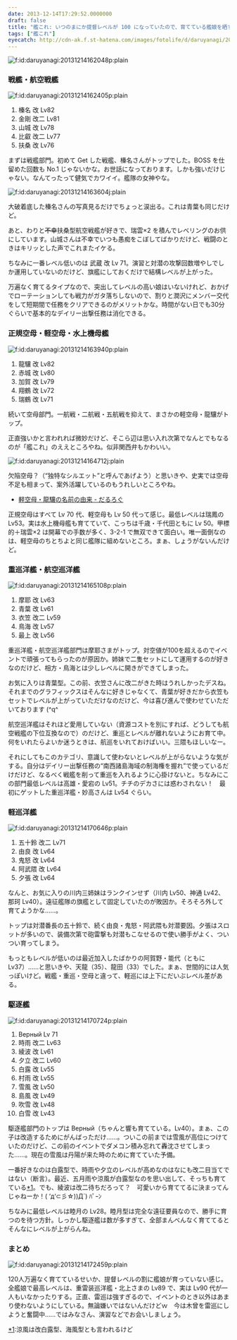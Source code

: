 ```yaml
---
date: 2013-12-14T17:29:52.0000000
draft: false
title: "艦これ: いつのまにか提督レベルが 100 になっていたので、育てている艦娘を晒すぞ！"
tags: ["艦これ"]
eyecatch: http://cdn-ak.f.st-hatena.com/images/fotolife/d/daruyanagi/20131214/20131214162048.png
---
```

<p><span itemscope itemtype="http://schema.org/Photograph"><img src="20131214162048.png" alt="f:id:daruyanagi:20131214162048p:plain" title="f:id:daruyanagi:20131214162048p:plain" class="hatena-fotolife" itemprop="image"></span><br />
</p>

<div class="section">
<h3>戦艦・航空戦艦</h3>
<p><span itemscope itemtype="http://schema.org/Photograph"><img src="20131214162405.png" alt="f:id:daruyanagi:20131214162405p:plain" title="f:id:daruyanagi:20131214162405p:plain" class="hatena-fotolife" itemprop="image"></span><br />
</p>

<ol>
<li>榛名 改 Lv82</li>
<li>金剛 改二 Lv81</li>
<li>山城 改 Lv78</li>
<li>比叡 改二 Lv77</li>
<li>扶桑 改 Lv76</li>
</ol><p>まずは戦艦部門。初めて Get した戦艦、榛名さんがトップでした。BOSS を仕留めた回数も No.1 じゃないかな。お世話になっております。しかも強いだけじゃない。なんてったって健気でカワイイ。艦隊の女神やな。</p><p><span itemscope itemtype="http://schema.org/Photograph"><img src="20131214163604.jpg" alt="f:id:daruyanagi:20131214163604j:plain" title="f:id:daruyanagi:20131214163604j:plain" class="hatena-fotolife" itemprop="image"></span></p><p>大破着底した榛名さんの写真見るだけでちょっと涙出る。これは青葉も同じだけど。</p><p>あと、わりと<s>不幸</s>扶桑型航空戦艦が好きで、瑞雲×2 を積んでレベリングのお供にしています。山城さんは不幸でいつも愚痴をこぼしてばかりだけど、戦闘のときはキリッとした声でこれまたイケる。</p><p>ちなみに一番レベル低いのは 武蔵 改 Lv 71。演習と対潜の攻撃回数増やしでしか運用していないのだけど、旗艦にしておくだけで結構レベルが上がった。</p><p>万遍なく育てるタイプなので、突出してレベルの高い娘はいないけれど、おかげでローテーションしても戦力がガタ落ちしないので、割りと潤沢にメンバー交代をして短期間で任務をクリアできるのがメリットかな。時間がない日でも30分ぐらいで基本的なデイリー出撃任務は消化できる。</p>

</div>
<div class="section">
<h3>正規空母・軽空母・水上機母艦</h3>
<p><span itemscope itemtype="http://schema.org/Photograph"><img src="20131214163940.png" alt="f:id:daruyanagi:20131214163940p:plain" title="f:id:daruyanagi:20131214163940p:plain" class="hatena-fotolife" itemprop="image"></span><br />
</p>

<ol>
<li>龍驤 改 Lv82</li>
<li>赤城 改 Lv80</li>
<li>加賀 改 Lv79</li>
<li>翔鶴 改 Lv72</li>
<li>瑞鶴 改 Lv71</li>
</ol><p>続いて空母部門。一航戦・二航戦・五航戦を抑えて、まさかの軽空母・龍驤がトップ。</p><p>正直強いかと言われれば微妙だけど、そこら辺は思い入れ次第でなんとでもなるのが「艦これ」のええところやね。似非関西弁もかわいい。</p><p><span itemscope itemtype="http://schema.org/Photograph"><img src="20131214164712.jpg" alt="f:id:daruyanagi:20131214164712j:plain" title="f:id:daruyanagi:20131214164712j:plain" class="hatena-fotolife" itemprop="image"></span></p><p>欠陥空母？（“独特なシルエット”と呼んであげよう）と思いきや、史実では空母不足も相まって、案外活躍しているのもうれしいところやね。</p>

<ul>
<li><a href="https://blog.daruyanagi.jp/entry/2013/09/27/090634">&#x8EFD;&#x7A7A;&#x6BCD;&#x30FB;&#x9F8D;&#x9A64;&#x306E;&#x540D;&#x524D;&#x306E;&#x7531;&#x6765; - &#x3060;&#x308B;&#x308D;&#x3050;</a></li>
</ul><p>正規空母はすべて Lv 70 代、軽空母も Lv 50 代って感じ。最低レベルは瑞鳳の Lv53。実は水上機母艦も育てていて、こっちは千歳・千代田ともに Lv 50。甲標的＋瑞雲×2 は開幕での手数が多く、3-2-1 で無双できて面白い。唯一面倒なのは、軽空母のちとちよと同じ艦隊に組めないところ。まぁ、しょうがないんだけど。</p>

</div>
<div class="section">
<h3>重巡洋艦・航空巡洋艦</h3>
<p><span itemscope itemtype="http://schema.org/Photograph"><img src="20131214165108.png" alt="f:id:daruyanagi:20131214165108p:plain" title="f:id:daruyanagi:20131214165108p:plain" class="hatena-fotolife" itemprop="image"></span><br />
</p>

<ol>
<li>摩耶 改 Lv63</li>
<li>青葉 改 Lv61</li>
<li>衣笠 改二 Lv59</li>
<li>鳥海 改 Lv57</li>
<li>最上 改 Lv56</li>
</ol><p>重巡洋艦・航空巡洋艦部門は摩耶さまがトップ。対空値が100を超えるのでイベントで頑張ってもらったのが原因か。姉妹で二隻セットにして運用するのが好きなのだけど、相方・鳥海とは少しレベルに開きができてしまった。</p><p>お気に入りは青葉型。この前、衣笠さんに改二がきた時はうれしかったデスね。それまでのグラフィックスはそんなに好きじゃなくて、青葉が好きだから衣笠もセットでレベルが上がっていただけなのだけど、今は喜び進んで使わせていただいております (^q^</p><p>航空巡洋艦はそれほど愛用していない（資源コストを別にすれば、どうしても航空戦艦の下位互換なので）のだけど、重巡とレベルが離れないようにお育て中。何をいれたらよいか迷うときは、航巡をいれておけばいい。三隈もほしいなー。</p><p>それにしてもこのカテゴリ、意識して使わないとレベルが上がらないような気がする。自分はデイリー出撃任務の“南西諸島海域の制海権を握れ”で使っているだけだけど、なるべく戦艦を削って重巡を入れるように心掛けないと。ちなみにこの部門最低レベルは高雄・愛宕の Lv51。チチのデカさには惑わされない！　最初にゲットした重巡洋艦・妙高さんは Lv54 ぐらい。</p>

</div>
<div class="section">
<h3>軽巡洋艦</h3>
<p><span itemscope itemtype="http://schema.org/Photograph"><img src="20131214170646.png" alt="f:id:daruyanagi:20131214170646p:plain" title="f:id:daruyanagi:20131214170646p:plain" class="hatena-fotolife" itemprop="image"></span><br />
</p>

<ol>
<li>五十鈴 改二 Lv71</li>
<li>由良 改 Lv64</li>
<li>鬼怒 改 Lv64</li>
<li>阿武隈 改 Lv64</li>
<li>夕張 改 Lv64</li>
</ol><p>なんと、お気に入りの川内三姉妹はランクインせず（川内 Lv50、神通 Lv42、那珂 Lv40）。遠征艦隊の旗艦として固定していたのが敗因か。そろそろ外して育てようかな……。</p><p>トップは対潜番長の五十鈴で、続く由良・鬼怒・阿武隈も対潜要因。夕張はスロットが多いので、装備次第で砲雷撃も対潜もこなせるので使い勝手がよく、ついつい育ってしまう。</p><p>もっともレベルが低いのは最近加入したばかりの阿賀野・能代（ともに Lv37）……と思いきや、天龍（35）、龍田（33）でした。まぁ、世間的には人気っぽいけど。戦艦・重巡・空母と違って、軽巡には上下にだいぶレベル差がある。</p>

</div>
<div class="section">
<h3>駆逐艦</h3>
<p><span itemscope itemtype="http://schema.org/Photograph"><img src="20131214170724.png" alt="f:id:daruyanagi:20131214170724p:plain" title="f:id:daruyanagi:20131214170724p:plain" class="hatena-fotolife" itemprop="image"></span><br />
</p>

<ol>
<li>Верный Lv 71</li>
<li>時雨 改二 Lv63</li>
<li>綾波 改 Lv61</li>
<li>夕立 改二 Lv60</li>
<li>白露 改 Lv55</li>
<li>村雨 改 Lv55</li>
<li>雪風 改 Lv50</li>
<li>島風 改 Lv49</li>
<li>吹雪 改 Lv48</li>
<li>白雪 改 Lv43</li>
</ol><p>駆逐艦部門のトップは Верный（ちゃんと響も育てている。Lv40）。まぁ、この子は改造するためにがんばっただけ……。ついこの前までは雪風が高位につけていたのだけど、この前のイベントでダメコン積み忘れて轟沈させてしまった……。現在の雪風は丹陽が来た時のために育てていた予備。</p><p>一番好きなのは白露型で、時雨や夕立のレベルが高めなのはなにも改二目当てではない（断言）。最近、五月雨や涼風が白露型なのを思い出して、そっちも育てている<a href="#f-16d30410" name="fn-16d30410" title="涼風は改白露型、海風型とも言われるけど">*1</a>。でも、綾波は改二待ちだろって？　可愛いから育ててるに決まってんじゃねーか！( ‘д‘⊂彡☆))Д´) ﾊﾟｰﾝ</p><p>ちなみに最低レベルは睦月の Lv28。睦月型は完全な遠征要員なので、勝手に育つのを待つ方針。しっかし駆逐艦は数が多すぎて、全部まんべんなく育ててるとそんなにレベルが上がらんね。</p>

</div>
<div class="section">
<h3>まとめ</h3>
<p><span itemscope itemtype="http://schema.org/Photograph"><img src="20131214172459.png" alt="f:id:daruyanagi:20131214172459p:plain" title="f:id:daruyanagi:20131214172459p:plain" class="hatena-fotolife" itemprop="image"></span></p><p>120人万遍なく育てているせいか、提督レベルの割に艦娘が育っていない感じ。全艦娘で最高レベルは、重雷装巡洋艦・北上さまの Lv89 で、実は Lv90 代が一人もいなかったりする。正直、雷巡は強すぎるので、イベントのとき以外はあまり使わないようにしている。無論嫌いではないんだけどｗ　今は木曾を雷巡にしようと奮闘中……ではみなさん、演習などでお会いしましょう。</p>

</div><div class="footnote">
<p class="footnote"><a href="#fn-16d30410" name="f-16d30410" class="footnote-number">*1</a><span class="footnote-delimiter">:</span><span class="footnote-text">涼風は改白露型、海風型とも言われるけど</span></p>
</div>
